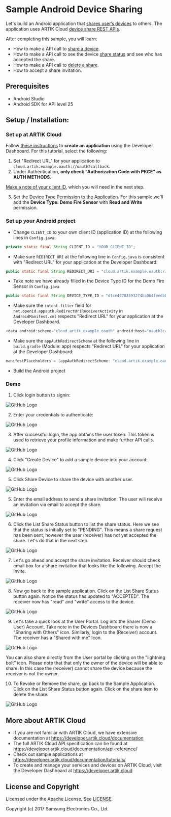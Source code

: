 # Sample Android Device Sharing

Let's build an Android application that [shares user’s devices](https://developer.artik.cloud/documentation/device-sharing.html) to others.  The application uses ARTIK Cloud [device share REST APIs](https://developer.artik.cloud/documentation/api-reference/rest-api.html).

After completing this sample, you will learn:

* How to make a API call to [share a device](https://developer.artik.cloud/documentation/api-reference/rest-api.html#create-a-device-share).
* How to make a API call to see the device [share status](https://developer.artik.cloud/documentation/api-reference/rest-api.html#get-device-shares) and see who has accepted the share.
* How to make a API call to [delete a share](https://developer.artik.cloud/documentation/api-reference/rest-api.html#delete-a-device-share).
* How to accept a share invitation. 

## Prerequisites
* Android Studio
* Android SDK for API level 25

## Setup / Installation:

### Set up at ARTIK Cloud

Follow [these instructions](https://developer.artik.cloud/documentation/tools/web-tools.html#creating-an-application) to **create an application** using the Developer Dashboard.   For this tutorial, select the following:

1. Set "Redirect URL" for your application to `cloud.artik.example.oauth://oauth2callback`.
2. Under Authentication, **only check "Authorization Code with PKCE" as AUTH METHODS**. 

[Make a note of your client ID](https://developer.artik.cloud/documentation/tools/web-tools.html#how-to-find-your-application-id), which you will need in the next step.

3. Set the [Device Type Permission to the Application](https://developer.artik.cloud/dashboard/applications).  For this sample we'll add the **Device Type: Demo Fire Sensor** with **Read and Write** permission.

### Set up your Android project

- Change `CLIENT_ID` to your own client ID (application ID) at the following lines in `Config.java`:

~~~java
private static final String CLIENT_ID = "YOUR_CLIENT_ID";
~~~

- Make sure `REDIRECT_URI` at the following line in `Config.java` is consistent with "Redirect URL" for your application at the Developer Dashboard:

~~~java
public static final String REDIRECT_URI = "cloud.artik.example.oauth://oauth2callback";
~~~

- Take note we have already filled in the Device Type ID for the Demo Fire Sensor in `Config.java`

~~~java
public static final String DEVICE_TYPE_ID = "dtce45703593274ba0b4feedb83bc152d8";
~~~

- Make sure the `intent-filter` field for `net.openid.appauth.RedirectUriReceiverActivity` in `AndroidManifest.xml` respects "Redirect URL" for your application at the Developer Dashboard.

~~~java
<data android:scheme="cloud.artik.example.oauth" android:host="oauth2callback"/>
~~~

- Make sure the `appAuthRedirectScheme` at the following line in `build.gradle` (Module: app) respects "Redirect URL" for your application at the Developer Dashboard:

~~~java
manifestPlaceholders = [appAuthRedirectScheme: "cloud.artik.example.oauth://oauth2callback"]
~~~

- Build the Android project

### Demo

1. Click login button to signin:

![GitHub Logo](./img/app_start@0,5x.png?s=300)

2. Enter your credentials to authenticate:

![GitHub Logo](./img/artik_login@0,5x.png?s=300)

3. After successful login, the app obtains the user token.   This token is used to retrieve your profile information and make further API calls.

![GitHub Logo](./img/afterlogin_response@0,5x.png)

4. Click "Create Device" to add a sample device into your account:

![GitHub Logo](./img/create_response@0,5x.png)

5. Click Share Device to share the device with another user.   

![GitHub Logo](./img/share_response@0,5x.png)

5. Enter the email address to send a share invitation.   The user will receive an invitation via email to accept the share.

![GitHub Logo](./img/enter_email@0,5x.png)

6. Click the List Share Status button to list the share status.   Here we see that the status is initially set to "PENDING".   This means a share request has been sent, however the user (receiver) has not yet accepted the share.    Let's do that in the next step.

![GitHub Logo](./img/pending@0,5x.png)

7. Let's go ahead and accept the share invitation.   Receiver should check email box for a share invitation that looks like the following.  Accept the Invite.

![GitHub Logo](./img/email_invitation_copy.png)

8. Now go back to the sample application.   Click on the List Share Status button again.   Notice the status has updated to "ACCEPTED".   The receiver now has "read" and "write" access to the device.

![GitHub Logo](./img/accepted@0,5x.png)

9. Let's take a quick look at the User Portal.   Log into the Sharer  (Demo User) Account.  Take note in the Devices Dashboard there is now a "Sharing with Others" icon.  Similarly, login to the (Receiver) account.   The receiver has a "Shared with me" Icon.    

![GitHub Logo](./img/portal_share_icons.png)

You can also share directly from the User portal by clicking on the "lightning bolt" icon.   Please note that that only the owner of the device will be able to share.  In this case the (receiver) cannot share the device because the receiver is not the owner.

10. To Revoke or Remove the share, go back to the Sample Application.    Click on the List Share Status button again.   Click on the share item to delete the share.

![GitHub Logo](./img/delete_share@0,5x.png)

More about ARTIK Cloud
---------------

- If you are not familiar with ARTIK Cloud, we have extensive documentation at https://developer.artik.cloud/documentation
- The full ARTIK Cloud API specification can be found at https://developer.artik.cloud/documentation/api-reference/
- Check out sample applications at https://developer.artik.cloud/documentation/tutorials/
- To create and manage your services and devices on ARTIK Cloud, visit the Developer Dashboard at https://developer.artik.cloud

License and Copyright
---------------------

Licensed under the Apache License. See [LICENSE](LICENSE).

Copyright (c) 2017 Samsung Electronics Co., Ltd.

